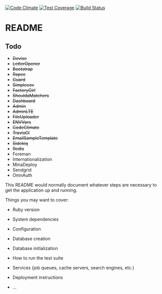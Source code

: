 [![Code Climate](https://codeclimate.com/github/fredberger/sample/badges/gpa.svg)](https://codeclimate.com/github/fredberger/sample)
[![Test Coverage](https://codeclimate.com/github/fredberger/sample/badges/coverage.svg)](https://codeclimate.com/github/fredberger/sample/coverage)
[![Build Status](https://travis-ci.org/fredberger/sample.svg?branch=master)](https://travis-ci.org/fredberger/sample)
# README

## Todo

* ~~Devise~~
* ~~LetterOpener~~
* ~~Bootstrap~~
* ~~Rspec~~
* ~~Guard~~
* ~~Simplecov~~
* ~~FactoryGirl~~
* ~~ShouldaMatchers~~
* ~~Dashboard~~
* ~~Admin~~
* ~~AdminLTE~~
* ~~FileUploader~~
* ~~ENVVars~~
* ~~CodeClimate~~
* ~~TravisCI~~
* ~~EmailSampleTemplate~~
* ~~Sidekiq~~
* ~~Redis~~
* Foreman
* Internationalization
* MinaDeploy
* Sendgrid
* OmnAuth

This README would normally document whatever steps are necessary to get the
application up and running.

Things you may want to cover:

* Ruby version

* System dependencies

* Configuration

* Database creation

* Database initialization

* How to run the test suite

* Services (job queues, cache servers, search engines, etc.)

* Deployment instructions

* ...
